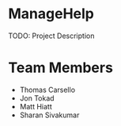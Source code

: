 # ManageHelp
TODO: Project Description

# Team Members
- Thomas Carsello
- Jon Tokad
- Matt Hiatt
- Sharan Sivakumar


